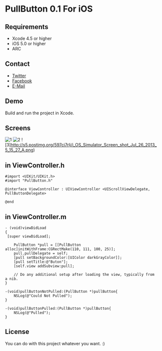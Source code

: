 PullButton 0.1 For iOS 
==============

Requirements
--------------
- Xcode 4.5 or higher
- iOS 5.0 or higher
- ARC

Contact
--------------
- [Twitter](https://twitter.com/rocxteady2)
- [Facebook](https://www.facebook.com/rocxteady)
- [E-Mail](mailto:ulas.sancak@hotmail.com.tr)

Demo
--------------
Build and run the project in Xcode.

Screens
--------------
![1](http://s5.postimg.org/xaldvwwvr/i_OS_Simulator_Screen_shot_Jul_26_2013_5_15_16_A.png)
![2](http://s5.postimg.org/pj99b3i47/i_OS_Simulator_Screen_shot_Jul_26_2013_5_15_22_A.png)
![3]http://s5.postimg.org/597ci7rlj/i_OS_Simulator_Screen_shot_Jul_26_2013_5_15_27_A.png)

in ViewController.h
--------------

    #import <UIKit/UIKit.h>
    #import "PullButton.h"

    @interface ViewController : UIViewController <UIScrollViewDelegate, PullButtonDelegate>

    @end
    
in ViewController.m
--------------
    
	- (void)viewDidLoad
	{
   	 [super viewDidLoad];
    
    	PullButton *pull = [[PullButton alloc]initWithFrame:CGRectMake(110, 111, 100, 25)];
    	pull.pullDelegate = self;
    	[pull setBackgroundColor:[UIColor darkGrayColor]];
    	[pull setTitle:@"Buton"];
    	[self.view addSubview:pull];
    
		// Do any additional setup after loading the view, typically from a nib.
	}

	-(void)pullButtonNotPulled:(PullButton *)pullButton{
		NSLog(@"Could Not Pulled");
	}

	-(void)pullButtonPulled:(PullButton *)pullButton{
    	NSLog(@"Pulled");
	}

License
--------------
You can do with this project whatever you want. :)